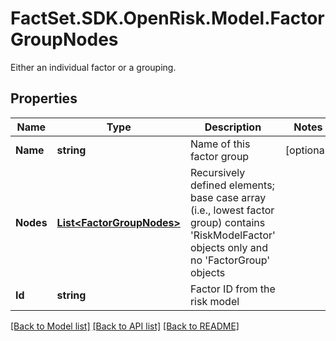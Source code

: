 # FactSet.SDK.OpenRisk.Model.FactorGroupNodes
Either an individual factor or a grouping.

## Properties

Name | Type | Description | Notes
------------ | ------------- | ------------- | -------------
**Name** | **string** | Name of this factor group | [optional] 
**Nodes** | [**List&lt;FactorGroupNodes&gt;**](FactorGroupNodes.md) | Recursively defined elements; base case array (i.e., lowest factor group) contains &#39;RiskModelFactor&#39; objects only and no &#39;FactorGroup&#39; objects | 
**Id** | **string** | Factor ID from the risk model | 

[[Back to Model list]](../README.md#documentation-for-models) [[Back to API list]](../README.md#documentation-for-api-endpoints) [[Back to README]](../README.md)


